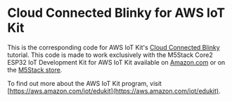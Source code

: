# Cloud Connected Blinky for AWS IoT Kit
This is the corresponding code for AWS IoT Kit's [Cloud Connected Blinky](https://edukit.workshop.aws/en/blinky-hello-world.html) tutorial. This code is made to work exclusively with the M5Stack Core2 ESP32 IoT Development Kit for AWS IoT Kit available on [Amazon.com](https://www.amazon.com/dp/B08VGRZYJR) or on the [M5Stack store](https://m5stack.com/products/m5stack-core2-esp32-iot-development-kit-for-aws-iot-edukit).

To find out more about the AWS IoT Kit program, visit [https://aws.amazon.com/iot/edukit](https://aws.amazon.com/iot/edukit).